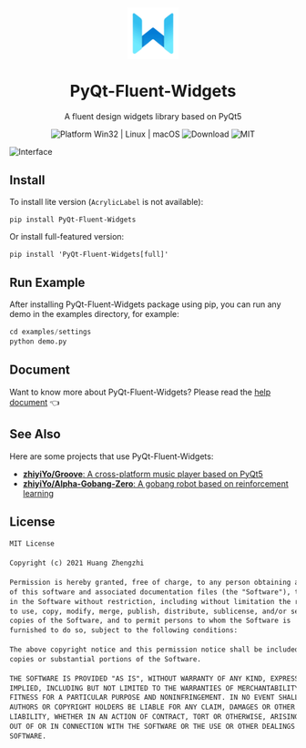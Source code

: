 <p align="center">
  <img width="18%" align="center" src="https://raw.githubusercontent.com/zhiyiYo/PyQt-Fluent-Widgets/master/docs/source/_static/logo.png" alt="logo">
</p>
  <h1 align="center">
  PyQt-Fluent-Widgets
</h1>
<p align="center">
  A fluent design widgets library based on PyQt5
</p>

<p align="center">
  <a style="text-decoration:none">
    <img src="https://img.shields.io/badge/Platform-Win32%20|%20Linux%20|%20macOS-blue?color=#4ec820" alt="Platform Win32 | Linux | macOS"/>
  </a>

  <a style="text-decoration:none">
    <img src="https://static.pepy.tech/personalized-badge/pyqt-fluent-widgets?period=total&units=international_system&left_color=grey&right_color=brightgreen&left_text=Downloads" alt="Download"/>
  </a>

  <a style="text-decoration:none">
    <img src="https://img.shields.io/badge/License-MIT-blue?color=#4ec820" alt="MIT"/>
  </a>
</p>

![Interface](https://raw.githubusercontent.com/zhiyiYo/PyQt-Fluent-Widgets/master/docs/source/_static/Interface.png)


## Install
To install lite version (`AcrylicLabel` is not available):
```shell
pip install PyQt-Fluent-Widgets
```
Or install full-featured version:
```shell
pip install 'PyQt-Fluent-Widgets[full]'
```

## Run Example
After installing PyQt-Fluent-Widgets package using pip, you can run any demo in the examples directory, for example:
```python
cd examples/settings
python demo.py
```

## Document
Want to know more about PyQt-Fluent-Widgets? Please read the [help document](https://pyqt-fluent-widgets.readthedocs.io/) 👈


## See Also
Here are some projects that use PyQt-Fluent-Widgets:
* [**zhiyiYo/Groove**: A cross-platform music player based on PyQt5](https://github.com/zhiyiYo/Groove)
* [**zhiyiYo/Alpha-Gobang-Zero**: A gobang robot based on reinforcement learning](https://github.com/zhiyiYo/Alpha-Gobang-Zero)


## License
```txt
MIT License

Copyright (c) 2021 Huang Zhengzhi

Permission is hereby granted, free of charge, to any person obtaining a copy
of this software and associated documentation files (the "Software"), to deal
in the Software without restriction, including without limitation the rights
to use, copy, modify, merge, publish, distribute, sublicense, and/or sell
copies of the Software, and to permit persons to whom the Software is
furnished to do so, subject to the following conditions:

The above copyright notice and this permission notice shall be included in all
copies or substantial portions of the Software.

THE SOFTWARE IS PROVIDED "AS IS", WITHOUT WARRANTY OF ANY KIND, EXPRESS OR
IMPLIED, INCLUDING BUT NOT LIMITED TO THE WARRANTIES OF MERCHANTABILITY,
FITNESS FOR A PARTICULAR PURPOSE AND NONINFRINGEMENT. IN NO EVENT SHALL THE
AUTHORS OR COPYRIGHT HOLDERS BE LIABLE FOR ANY CLAIM, DAMAGES OR OTHER
LIABILITY, WHETHER IN AN ACTION OF CONTRACT, TORT OR OTHERWISE, ARISING FROM,
OUT OF OR IN CONNECTION WITH THE SOFTWARE OR THE USE OR OTHER DEALINGS IN THE
SOFTWARE.
```
